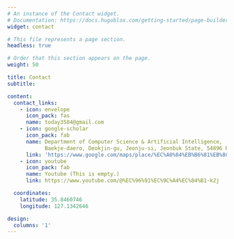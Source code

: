 ```yaml
---
# An instance of the Contact widget.
# Documentation: https://docs.hugoblox.com/getting-started/page-builder/
widget: contact

# This file represents a page section.
headless: true

# Order that this section appears on the page.
weight: 50

title: Contact
subtitle: 

content:
  contact_links:
    - icon: envelope
      icon_pack: fas
      name: today3504@gmail.com
    - icon: google-scholar
      icon_pack: fab
      name: Department of Computer Science & Artificial Intelligence,
            Baekje-daero, Deokjin-gu, Jeonju-si, Jeonbuk State, 54896 Republic of Korea
      link: 'https://www.google.com/maps/place/%EC%A0%84%EB%B6%81%EB%8C%80%ED%95%99%EA%B5%90+%EC%BB%B4%ED%93%A8%ED%84%B0%EA%B3%B5%ED%95%99%EB%B6%80/data=!4m14!1m7!3m6!1s0x35702369ead71b35:0xd36ad9820d4b74a!2z7KCE67aB64yA7ZWZ6rWQIOy7tO2TqO2EsOqzte2Vmeu2gA!8m2!3d35.8460137!4d127.1342729!16s%2Fg%2F11trqxf7nn!3m5!1s0x35702369ead71b35:0xd36ad9820d4b74a!8m2!3d35.8460137!4d127.1342729!16s%2Fg%2F11trqxf7nn?entry=ttu&g_ep=EgoyMDI0MDkzMC4wIKXMDSoASAFQAw%3D%3D'
    - icon: youtube
      icon_pack: fab
      name: Youtube (This is empty.)
      link: https://www.youtube.com/@%EC%96%91%EC%9C%A4%EC%84%B1-k2j

  coordinates:
    latitude: 35.8460746
    longitude: 127.1342646

design:
  columns: '1'
---
```

